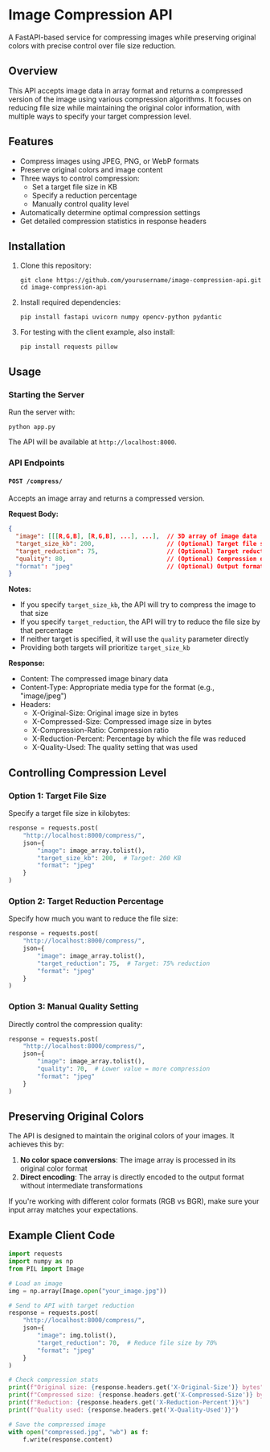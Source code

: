 # Image Compression API

A FastAPI-based service for compressing images while preserving original colors with precise control over file size reduction.

## Overview

This API accepts image data in array format and returns a compressed version of the image using various compression algorithms. It focuses on reducing file size while maintaining the original color information, with multiple ways to specify your target compression level.

## Features

- Compress images using JPEG, PNG, or WebP formats
- Preserve original colors and image content
- Three ways to control compression:
  - Set a target file size in KB
  - Specify a reduction percentage
  - Manually control quality level
- Automatically determine optimal compression settings
- Get detailed compression statistics in response headers

## Installation

1. Clone this repository:

   ```
   git clone https://github.com/yourusername/image-compression-api.git
   cd image-compression-api
   ```

2. Install required dependencies:

   ```
   pip install fastapi uvicorn numpy opencv-python pydantic
   ```

3. For testing with the client example, also install:
   ```
   pip install requests pillow
   ```

## Usage

### Starting the Server

Run the server with:

```
python app.py
```

The API will be available at `http://localhost:8000`.

### API Endpoints

#### `POST /compress/`

Accepts an image array and returns a compressed version.

**Request Body:**

```json
{
  "image": [[[R,G,B], [R,G,B], ...], ...],  // 3D array of image data
  "target_size_kb": 200,                    // (Optional) Target file size in KB
  "target_reduction": 75,                   // (Optional) Target reduction percentage (0-100)
  "quality": 80,                            // (Optional) Compression quality (1-100, default: 80)
  "format": "jpeg"                          // (Optional) Output format: "jpeg", "png", "webp" (default: "jpeg")
}
```

**Notes:**

- If you specify `target_size_kb`, the API will try to compress the image to that size
- If you specify `target_reduction`, the API will try to reduce the file size by that percentage
- If neither target is specified, it will use the `quality` parameter directly
- Providing both targets will prioritize `target_size_kb`

**Response:**

- Content: The compressed image binary data
- Content-Type: Appropriate media type for the format (e.g., "image/jpeg")
- Headers:
  - X-Original-Size: Original image size in bytes
  - X-Compressed-Size: Compressed image size in bytes
  - X-Compression-Ratio: Compression ratio
  - X-Reduction-Percent: Percentage by which the file was reduced
  - X-Quality-Used: The quality setting that was used

## Controlling Compression Level

### Option 1: Target File Size

Specify a target file size in kilobytes:

```python
response = requests.post(
    "http://localhost:8000/compress/",
    json={
        "image": image_array.tolist(),
        "target_size_kb": 200,  # Target: 200 KB
        "format": "jpeg"
    }
)
```

### Option 2: Target Reduction Percentage

Specify how much you want to reduce the file size:

```python
response = requests.post(
    "http://localhost:8000/compress/",
    json={
        "image": image_array.tolist(),
        "target_reduction": 75,  # Target: 75% reduction
        "format": "jpeg"
    }
)
```

### Option 3: Manual Quality Setting

Directly control the compression quality:

```python
response = requests.post(
    "http://localhost:8000/compress/",
    json={
        "image": image_array.tolist(),
        "quality": 70,  # Lower value = more compression
        "format": "jpeg"
    }
)
```

## Preserving Original Colors

The API is designed to maintain the original colors of your images. It achieves this by:

1. **No color space conversions**: The image array is processed in its original color format
2. **Direct encoding**: The array is directly encoded to the output format without intermediate transformations

If you're working with different color formats (RGB vs BGR), make sure your input array matches your expectations.

## Example Client Code

```python
import requests
import numpy as np
from PIL import Image

# Load an image
img = np.array(Image.open("your_image.jpg"))

# Send to API with target reduction
response = requests.post(
    "http://localhost:8000/compress/",
    json={
        "image": img.tolist(),
        "target_reduction": 70,  # Reduce file size by 70%
        "format": "jpeg"
    }
)

# Check compression stats
print(f"Original size: {response.headers.get('X-Original-Size')} bytes")
print(f"Compressed size: {response.headers.get('X-Compressed-Size')} bytes")
print(f"Reduction: {response.headers.get('X-Reduction-Percent')}%")
print(f"Quality used: {response.headers.get('X-Quality-Used')}")

# Save the compressed image
with open("compressed.jpg", "wb") as f:
    f.write(response.content)
```
